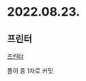 # 2022.08.23.

## 프린터

[프린터](https://school.programmers.co.kr/learn/courses/30/lessons/42587?language=java)

풀이 중 1차로 커밋
